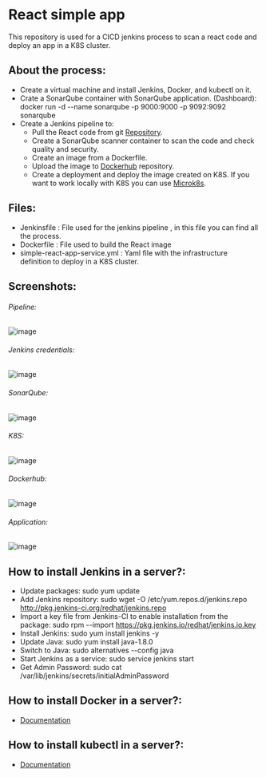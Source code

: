 # React simple app

This repository is used for a CICD jenkins process to scan a react code and deploy an app in a K8S cluster. 

## About the process:
- Create a virtual machine and install Jenkins, Docker, and kubectl on it. 
- Crate a SonarQube container with SonarQube application. (Dashboard):  docker run -d --name sonarqube -p 9000:9000 -p 9092:9092 sonarqube 
- Create a Jenkins pipeline to:
  - Pull the React code from git [Repository](https://github.com/aditya-sridhar/simple-reactjs-app).
  - Create a SonarQube scanner container to scan the code and check quality and security.
  - Create an image from a Dockerfile. 
  - Upload the image to [Dockerhub](https://hub.docker.com/u/gastonkanze) repository.
  - Create a deployment and deploy the image created on K8S. If you want to work locally with K8S you can use [Microk8s](https://microk8s.io/docs).

## Files:
- Jenkinsfile : File used for the jenkins pipeline , in this file you can find all the process. 
- Dockerfile : File used to build the React image
- simple-react-app-service.yml : Yaml file with the infrastructure definition to deploy in a K8S cluster. 

## Screenshots: 

###### Pipeline:

![image](https://user-images.githubusercontent.com/12170121/110133700-468bb880-7dd5-11eb-8594-d16aeb59b860.png)

###### Jenkins credentials:

![image](https://user-images.githubusercontent.com/12170121/110133788-64591d80-7dd5-11eb-8823-63480e012c27.png)

###### SonarQube:

![image](https://user-images.githubusercontent.com/12170121/110133958-90749e80-7dd5-11eb-80ee-1321b1857d21.png)

###### K8S:

![image](https://user-images.githubusercontent.com/12170121/110134093-b69a3e80-7dd5-11eb-99cf-7868abafe39b.png)

###### Dockerhub: 

![image](https://user-images.githubusercontent.com/12170121/110134553-30322c80-7dd6-11eb-8f34-b4aec506e3de.png)


###### Application:

![image](https://user-images.githubusercontent.com/12170121/110133878-7a66de00-7dd5-11eb-9e6f-a8f671988c3a.png)

## How to install Jenkins in a server?:
- Update packages: sudo yum update
- Add Jenkins repository: sudo wget -O /etc/yum.repos.d/jenkins.repo http://pkg.jenkins-ci.org/redhat/jenkins.repo
- Import a key file from Jenkins-CI to enable installation from the package: sudo rpm --import https://pkg.jenkins.io/redhat/jenkins.io.key
- Install Jenkins: sudo yum install jenkins -y
- Update Java: sudo yum install java-1.8.0
- Switch to Java: sudo alternatives --config java
- Start Jenkins as a service: sudo service jenkins start
- Get Admin Password: sudo cat /var/lib/jenkins/secrets/initialAdminPassword

## How to install Docker in a server?:
- [Documentation](https://docs.docker.com/engine/install/ubuntu/)

## How to install kubectl in a server?:
- [Documentation](https://kubernetes.io/docs/tasks/tools/install-kubectl-linux/)
